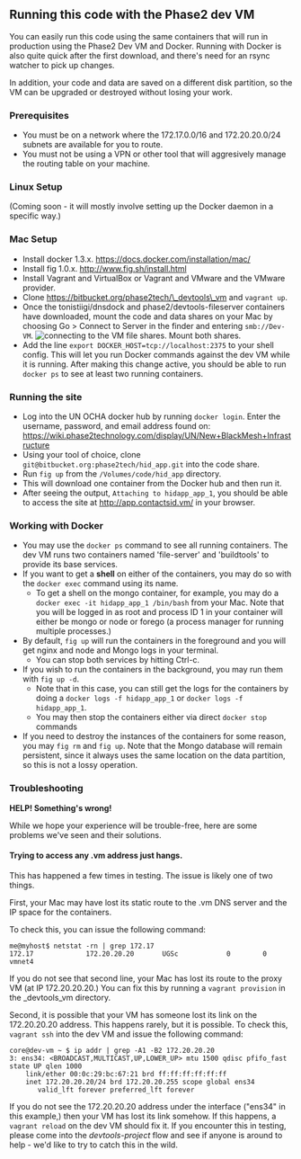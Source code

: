 ## Running this code with the Phase2 dev VM

You can easily run this code using the same containers that will run in production using the Phase2 Dev VM and Docker. Running with Docker is also quite quick after the first download, and there's need for an rsync watcher to pick up changes.

In addition, your code and data are saved on a different disk partition, so the VM can be upgraded or destroyed without losing your work.

### Prerequisites

- You must be on a network where the 172.17.0.0/16 and 172.20.20.0/24 subnets are available for you to route.
- You must not be using a VPN or other tool that will aggresively manage the routing table on your machine.

### Linux Setup

(Coming soon - it will mostly involve setting up the Docker daemon in a specific way.)

### Mac Setup

- Install docker 1.3.x. <https://docs.docker.com/installation/mac/>
- Install fig 1.0.x. <http://www.fig.sh/install.html>
- Install Vagrant and VirtualBox or Vagrant and VMware and the VMware provider.
- Clone https://bitbucket.org/phase2tech/\_devtools\_vm and `vagrant up`.
- Once the tonistiigi/dnsdock and phase2/devtools-fileserver containers have downloaded, mount the code and data shares on your Mac by choosing Go > Connect to Server in the finder and entering `smb://Dev-VM`. ![connecting to the VM file shares](https://www.evernote.com/shard/s2/sh/0287f382-0439-4dcd-9faf-8e60baf1e9d8/edd7ede8af6cfdebfdea2830c561d0be/res/493c94da-060c-481c-b30d-63d47e9ffd45/skitch.png). Mount both shares.
- Add the line `export DOCKER_HOST=tcp://localhost:2375` to your shell config. This will let you run Docker commands against the dev VM while it is running. After making this change active, you should be able to run `docker ps` to see at least two running containers.

### Running the site

- Log into the UN OCHA docker hub by running `docker login`. Enter the username, password, and email address found on: https://wiki.phase2technology.com/display/UN/New+BlackMesh+Infrastructure
- Using your tool of choice, clone `git@bitbucket.org:phase2tech/hid_app.git` into the code share.
- Run `fig up` from the `/Volumes/code/hid_app` directory.
- This will download one container from the Docker hub and then run it.
- After seeing the output, `Attaching to hidapp_app_1`, you should be able to access the site at http://app.contactsid.vm/ in your browser.

### Working with Docker

- You may use the `docker ps` command to see all running containers. The dev VM runs two containers named 'file-server' and 'buildtools' to provide its base services.
- If you want to get a **shell** on either of the containers, you may do so with the `docker exec` command using its name.
    - To get a shell on the mongo container, for example, you may do a `docker exec -it hidapp_app_1 /bin/bash` from your Mac. Note that you will be logged in as root and process ID 1 in your container will either be mongo or node or forego (a process manager for running multiple processes.)
- By default, `fig up` will run the containers in the foreground and you will get nginx and node and Mongo logs in your terminal.
    - You can stop both services by hitting Ctrl-c.
- If you wish to run the containers in the background, you may run them with `fig up -d`.
    - Note that in this case, you can still get the logs for the containers by doing a `docker logs -f hidapp_app_1` or `docker logs -f hidapp_app_1`.
    - You may then stop the containers either via direct `docker stop` commands
- If you need to destroy the instances of the containers for some reason, you may `fig rm` and `fig up`. Note that the Mongo database will remain persistent, since it always uses the same location on the data partition, so this is not a lossy operation.

### Troubleshooting

**HELP! Something's wrong!**

While we hope your experience will be trouble-free, here are some problems we've seen and their solutions.

#### Trying to access any .vm address just hangs.

This has happened a few times in testing. The issue is likely one of two things.

First, your Mac may have lost its static route to the .vm DNS server and the IP space for the containers.

To check this, you can issue the following command:

```
me@myhost$ netstat -rn | grep 172.17
172.17             172.20.20.20       UGSc            0        0  vmnet4
```

If you do not see that second line, your Mac has lost its route to the proxy VM (at IP 172.20.20.20.) You can fix this by running a `vagrant provision` in the \_devtools\_vm directory.

Second, it is possible that your VM has someone lost its link on the 172.20.20.20 address. This happens rarely, but it is possible. To check this, `vagrant ssh` into the dev VM and issue the following command:

```
core@dev-vm ~ $ ip addr | grep -A1 -B2 172.20.20.20
3: ens34: <BROADCAST,MULTICAST,UP,LOWER_UP> mtu 1500 qdisc pfifo_fast state UP qlen 1000
    link/ether 00:0c:29:bc:67:21 brd ff:ff:ff:ff:ff:ff
    inet 172.20.20.20/24 brd 172.20.20.255 scope global ens34
       valid_lft forever preferred_lft forever
```

If you do not see the 172.20.20.20 address under the interface ("ens34" in this example,) then your VM has lost its link somehow. If this happens, a `vagrant reload` on the dev VM should fix it. If you encounter this in testing, please come into the *devtools-project* flow and see if anyone is around to help - we'd like to try to catch this in the wild.
